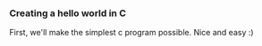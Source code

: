### Creating a hello world in C

First, we'll make the simplest c program possible. Nice and easy :)

